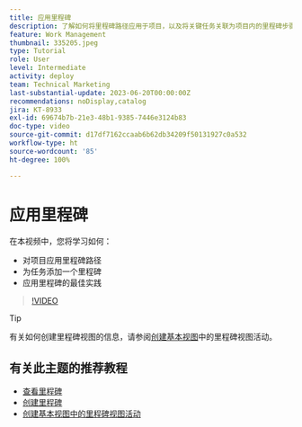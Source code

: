 ```yaml
---
title: 应用里程碑
description: 了解如何将里程碑路径应用于项目，以及将关键任务关联为项目内的里程碑步骤。
feature: Work Management
thumbnail: 335205.jpeg
type: Tutorial
role: User
level: Intermediate
activity: deploy
team: Technical Marketing
last-substantial-update: 2023-06-20T00:00:00Z
recommendations: noDisplay,catalog
jira: KT-8933
exl-id: 69674b7b-21e3-48b1-9385-7446e3124b83
doc-type: video
source-git-commit: d17df7162ccaab6b62db34209f50131927c0a532
workflow-type: ht
source-wordcount: '85'
ht-degree: 100%

---
```


# 应用里程碑

在本视频中，您将学习如何：

* 对项目应用里程碑路径
* 为任务添加一个里程碑
* 应用里程碑的最佳实践

>[!VIDEO](https://video.tv.adobe.com/v/3430287/?quality=12&learn=on&enablevpops&captions=chi_hans)

>[!TIP]
>
>有关如何创建里程碑视图的信息，请参阅[创建基本视图](/help/reporting/basic-reporting/create-a-basic-view.md)中的里程碑视图活动。

## 有关此主题的推荐教程

* [查看里程碑](/help/manage-work/approval-processes-and-milestone-paths/view-milestones.md)
* [创建里程碑](/help/administration-and-setup/approval-processes-and-milestone-paths/creating-milestones.md)
* [创建基本视图中的里程碑视图活动](/help/reporting/basic-reporting/create-a-basic-view.md)
